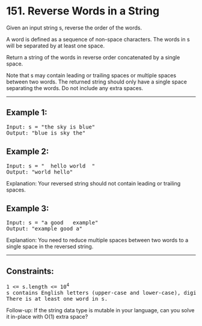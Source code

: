 # 151. Reverse Words in a String

Given an input string s, reverse the order of the words.

A word is defined as a sequence of non-space characters. The words in s will be separated by at least one space.

Return a string of the words in reverse order concatenated by a single space.

Note that s may contain leading or trailing spaces or multiple spaces between two words. The returned string should only have a single space separating the words. Do not include any extra spaces.

---

## Example 1:
<pre>
Input: s = "the sky is blue"
Output: "blue is sky the"
</pre>

## Example 2:
<pre>
Input: s = "  hello world  "
Output: "world hello"
</pre>
Explanation: Your reversed string should not contain leading or trailing spaces.


## Example 3:
<pre>
Input: s = "a good   example"
Output: "example good a"
</pre>
Explanation: You need to reduce multiple spaces between two words to a single space in the reversed string.
 
---

## Constraints:
<pre>
1 <= s.length <= 10<sup>4</sup>
s contains English letters (upper-case and lower-case), digits, and spaces ' '.
There is at least one word in s.
</pre>

Follow-up: If the string data type is mutable in your language, can you solve it in-place with O(1) extra space?